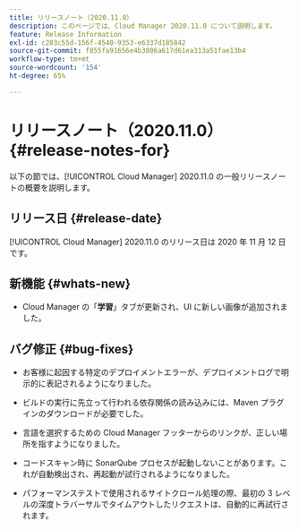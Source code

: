 ```yaml
---
title: リリースノート（2020.11.0）
description: このページでは、Cloud Manager 2020.11.0 について説明します。
feature: Release Information
exl-id: c283c55d-156f-4540-9353-e6337d185842
source-git-commit: f855fa91656e4b3806a617d61ea313a51fae13b4
workflow-type: tm+mt
source-wordcount: '154'
ht-degree: 65%

---
```


# リリースノート（2020.11.0） {#release-notes-for}

以下の節では、[!UICONTROL Cloud Manager] 2020.11.0 の一般リリースノートの概要を説明します。

## リリース日 {#release-date}

[!UICONTROL Cloud Manager] 2020.11.0 のリリース日は 2020 年 11 月 12 日です。

## 新機能 {#whats-new}

* Cloud Manager の「**学習**」タブが更新され、UI に新しい画像が追加されました。

## バグ修正 {#bug-fixes}

* お客様に起因する特定のデプロイメントエラーが、デプロイメントログで明示的に表記されるようになりました。

* ビルドの実行に先立って行われる依存関係の読み込みには、Maven プラグインのダウンロードが必要でした。

* 言語を選択するための Cloud Manager フッターからのリンクが、正しい場所を指すようになりました。

* コードスキャン時に SonarQube プロセスが起動しないことがあります。これが自動検出され、再起動が試行されるようになりました。

* パフォーマンステストで使用されるサイトクロール処理の際、最初の 3 レベルの深度トラバーサルでタイムアウトしたリクエストは、自動的に再試行されます。
